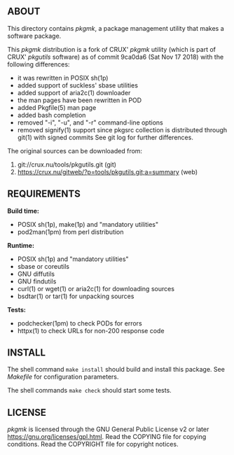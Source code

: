 ABOUT
-----
This directory contains *pkgmk*, a package management utility that
makes a software package.

This *pkgmk* distribution is a fork of CRUX' *pkgmk* utility (which is
part of CRUX' *pkgutils* software) as of commit 9ca0da6
(Sat Nov 17 2018) with the following differences:
- it was rewritten in POSIX sh(1p)
- added support of suckless' sbase utilities
- added support of aria2c(1) downloader
- the man pages have been rewritten in POD
- added Pkgfile(5) man page
- added bash completion
- removed "-i", "-u", and "-r" command-line options
- removed signify(1) support since pkgsrc collection is
  distributed through git(1) with signed commits
See git log for further differences.

The original sources can be downloaded from:
1. git://crux.nu/tools/pkgutils.git                         (git)
2. https://crux.nu/gitweb/?p=tools/pkgutils.git;a=summary   (web)

REQUIREMENTS
------------
**Build time:**
- POSIX sh(1p), make(1p) and "mandatory utilities"
- pod2man(1pm) from perl distribution

**Runtime:**
- POSIX sh(1p) and "mandatory utilities"
- sbase or coreutils
- GNU diffutils
- GNU findutils
- curl(1) or wget(1) or aria2c(1) for downloading sources
- bsdtar(1) or tar(1) for unpacking sources

**Tests:**
- podchecker(1pm) to check PODs for errors
- httpx(1) to check URLs for non-200 response code

INSTALL
-------
The shell command `make install` should build and install this
package.  See *Makefile* for configuration parameters.

The shell commands `make check` should start some tests.

LICENSE
-------
*pkgmk* is licensed through the GNU General Public License v2 or
later <https://gnu.org/licenses/gpl.html>.
Read the COPYING file for copying conditions.
Read the COPYRIGHT file for copyright notices.


<!-- vim:sw=2:ts=2:sts=2:et:cc=72:tw=70
End of file. -->
